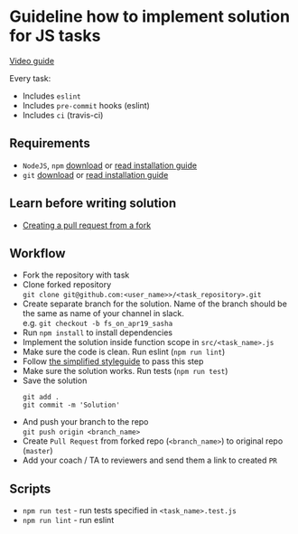 # Guideline how to implement solution for JS tasks

[Video guide](https://youtu.be/ERZKNGpOsvk)

Every task:
- Includes `eslint`
- Includes `pre-commit` hooks (eslint)
- Includes `ci` (travis-ci)

## Requirements

- `NodeJS`, `npm` [download](https://nodejs.org/en/) or [read installation guide](https://nodejs.org/en/download/package-manager/)
- `git` [download](https://git-scm.com/downloads) or [read installation guide](https://git-scm.com/book/en/v2/Getting-Started-Installing-Git)

## Learn before writing solution

- [Creating a pull request from a fork](https://help.github.com/en/articles/creating-a-pull-request-from-a-fork)

## Workflow

- Fork the repository with task
- Clone forked repository<br/> `git clone git@github.com:<user_name>>/<task_repository>.git`
- Create separate branch for the solution. Name of the branch should be the same as name of your channel in slack. <br/> e.g. `git checkout -b fs_on_apr19_sasha`
- Run `npm install` to install dependencies
- Implement the solution inside function scope in `src/<task_name>.js`
- Make sure the code is clean. Run eslint (`npm run lint`)
- Follow [the simplified styleguide](https://standardjs.com/rules.html) to pass this step
- Make sure the solution works. Run tests (`npm run test`)
- Save the solution <br/>
   ```
   git add .
   git commit -m 'Solution'
   ```
- And push your branch to the repo<br/> `git push origin <branch_name>`
- Create `Pull Request` from forked repo (`<branch_name>`) to original repo (`master`)
- Add your coach / TA to reviewers and send them a link to created `PR`

## Scripts
- `npm run test` - run tests specified in `<task_name>.test.js`
- `npm run lint` - run eslint

